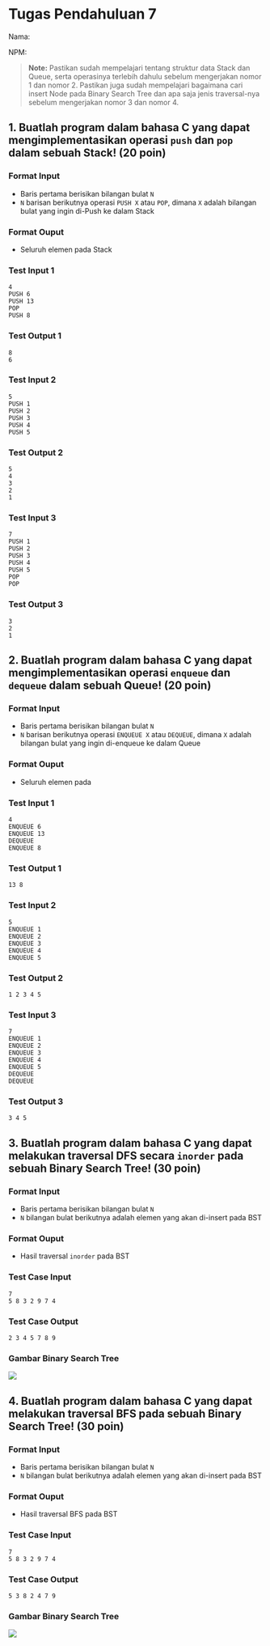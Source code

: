 # Tugas Pendahuluan 7

Nama:

NPM:

> **Note:** Pastikan sudah mempelajari tentang struktur data Stack dan Queue, serta operasinya terlebih dahulu sebelum mengerjakan nomor 1 dan nomor 2. Pastikan juga sudah mempelajari bagaimana cari insert Node pada Binary Search Tree dan apa saja jenis traversal-nya sebelum mengerjakan nomor 3 dan nomor 4.

## 1. Buatlah program dalam bahasa C yang dapat mengimplementasikan operasi `push` dan `pop` dalam sebuah Stack! (20 poin)

### Format Input

- Baris pertama berisikan bilangan bulat `N`
- `N` barisan berikutnya operasi `PUSH X` atau `POP`, dimana `X` adalah bilangan bulat yang ingin di-Push ke dalam Stack

### Format Ouput

- Seluruh elemen pada Stack

### Test Input 1

```
4
PUSH 6
PUSH 13
POP
PUSH 8
```

### Test Output 1

```
8
6
```

### Test Input 2

```
5
PUSH 1
PUSH 2
PUSH 3
PUSH 4
PUSH 5
```

### Test Output 2 

```
5
4
3
2
1
```

### Test Input 3

```
7
PUSH 1
PUSH 2
PUSH 3
PUSH 4
PUSH 5
POP
POP
```

### Test Output 3

```
3
2
1
```

## 2. Buatlah program dalam bahasa C yang dapat mengimplementasikan operasi `enqueue` dan `dequeue` dalam sebuah Queue! (20 poin)

### Format Input

- Baris pertama berisikan bilangan bulat `N`
- `N` barisan berikutnya operasi `ENQUEUE X` atau `DEQUEUE`, dimana `X` adalah bilangan bulat yang ingin di-enqueue ke dalam Queue

### Format Ouput

- Seluruh elemen pada 

### Test Input 1

```
4
ENQUEUE 6
ENQUEUE 13
DEQUEUE
ENQUEUE 8
```

### Test Output 1

```
13 8
```

### Test Input 2

```
5
ENQUEUE 1
ENQUEUE 2
ENQUEUE 3
ENQUEUE 4
ENQUEUE 5
```

### Test Output 2

```
1 2 3 4 5
```

### Test Input 3

```
7
ENQUEUE 1
ENQUEUE 2
ENQUEUE 3
ENQUEUE 4
ENQUEUE 5
DEQUEUE
DEQUEUE
```

### Test Output 3

```
3 4 5
```

## 3. Buatlah program dalam bahasa C yang dapat melakukan traversal DFS secara `inorder` pada sebuah Binary Search Tree! (30 poin)

### Format Input

- Baris pertama berisikan bilangan bulat `N`
- `N` bilangan bulat berikutnya adalah elemen yang akan di-insert pada BST

### Format Ouput

- Hasil traversal `inorder` pada BST

### Test Case Input

```
7
5 8 3 2 9 7 4
```

### Test Case Output

```
2 3 4 5 7 8 9
```

### Gambar Binary Search Tree

![](./img/Tree.png)

## 4. Buatlah program dalam bahasa C yang dapat melakukan traversal BFS pada sebuah Binary Search Tree! (30 poin)

### Format Input

- Baris pertama berisikan bilangan bulat `N`
- `N` bilangan bulat berikutnya adalah elemen yang akan di-insert pada BST

### Format Ouput

- Hasil traversal BFS pada BST

### Test Case Input

```
7
5 8 3 2 9 7 4
```

### Test Case Output

```
5 3 8 2 4 7 9
```

### Gambar Binary Search Tree

![](./img/Tree.png)